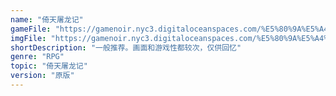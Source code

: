 ```yaml
---
name: "倚天屠龙记"
gameFile: "https://gamenoir.nyc3.digitaloceanspaces.com/%E5%80%9A%E5%A4%A9%E5%B1%A0%E9%BE%99%E8%AE%B0/yttlj.zip"
imgFile: "https://gamenoir.nyc3.digitaloceanspaces.com/%E5%80%9A%E5%A4%A9%E5%B1%A0%E9%BE%99%E8%AE%B0/original.webp"
shortDescription: "一般推荐。画面和游戏性都较次，仅供回忆"
genre: "RPG"
topic: "倚天屠龙记"
version: "原版"
---
```

